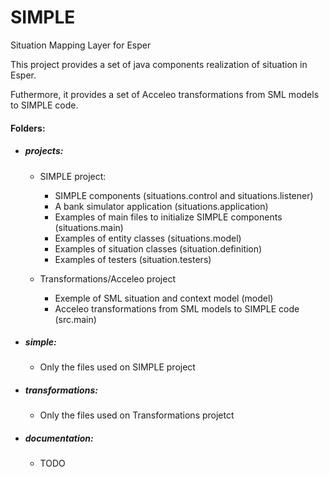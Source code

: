 # SIMPLE

Situation Mapping Layer for Esper

This project provides a set of java components realization of situation in Esper.

Futhermore, it provides a set of Acceleo transformations from SML models to SIMPLE code.

#### Folders:
* ##### projects:
  * SIMPLE project:
    * SIMPLE components (situations.control and situations.listener)
    * A bank simulator application (situations.application)
    * Examples of main files to initialize SIMPLE components  (situations.main)
    * Examples of entity classes (situations.model)
    * Examples of situation classes (situation.definition)
    * Examples of testers (situation.testers)
    
  * Transformations/Acceleo project
    * Exemple of SML situation and context model (model)
    * Acceleo transformations from SML models to SIMPLE code (src.main)
    
* ##### simple:
  * Only the files used on SIMPLE project
  
* ##### transformations:
  * Only the files used on Transformations projetct
  
* ##### documentation:
  * TODO
